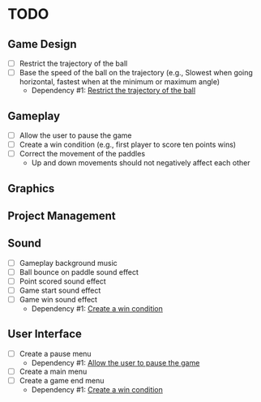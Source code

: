 # TODO

## Game Design

- [ ] Restrict the trajectory of the ball
- [ ] Base the speed of the ball on the trajectory (e.g., Slowest when going
horizontal, fastest when at the minimum or maximum angle)
  - Dependency #1: [Restrict the trajectory of the ball](#game-design)

## Gameplay

- [ ] Allow the user to pause the game
- [ ] Create a win condition (e.g., first player to score ten points wins)
- [ ] Correct the movement of the paddles
  - Up and down movements should not negatively affect each other

## Graphics

## Project Management

## Sound

- [ ] Gameplay background music
- [ ] Ball bounce on paddle sound effect
- [ ] Point scored sound effect
- [ ] Game start sound effect
- [ ] Game win sound effect
  - Dependency #1: [Create a win condition](#gameplay)

## User Interface

- [ ] Create a pause menu
    - Dependency #1: [Allow the user to pause the game](#gameplay)
- [ ] Create a main menu
- [ ] Create a game end menu
  - Dependency #1: [Create a win condition](#gameplay)